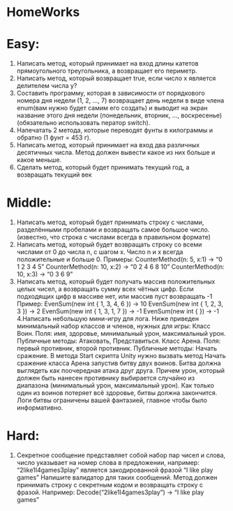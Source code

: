 # HomeWorks

# Easy:
1. Написать метод, который принимает на вход длины катетов прямоугольного треугольника, а возвращает его периметр.
2. Написать метод, который возвращает true, если число x является делителем числа y?
3. Составить программу, которая в зависимости от порядкового номера дня недели (1, 2, …, 7) возвращает день недели в виде члена enum(вам нужно будет самим его создать) и выводит на экран название этого дня недели (понедельник, вторник, …, воскресенье) (обязательно использовать ператор switch).
4. Напечатать 2 метода, которые переводят фунты в килограммы и обратно (1 фунт = 453 г).
5. Написать метод, который принимает на вход два различных десятичных числа. Метод должен вывести какое из них больше и какое меньше.
6. Сделать метод, который будет принимать текущий год, а возвращать текущий век

# Middle:
1. Написать метод, который будет принимать строку с числами, разделёнными пробелами и возвращать самое большое число. (известно, что строка с числами всегда в правильном формате)
2. Написать метод, который будет возвращать строку со всеми числами от 0 до числа n, с шагом x. Число n и x всегда положительные и больше 0. 
Примеры: 
CounterMethod(n: 5, x:1) -> “0 1 2 3 4 5”
CounterMethod(n: 10, x:2) -> “0 2 4 6 8 10”
CounterMethod(n: 10, x:3) -> “0 3 6 9”
3. Написать метод, который будет получать массив положительных целых чисел, а возвращать сумму всех чётных цифр. Если подходящих цифр в массиве нет, или массив пуст возвращать -1
Пример:
EvenSum(new int { 1, 3, 4, 6 }) -> 10
EvenSum(new int { 1, 2, 3, 3 }) -> 2
EvenSum(new int { 1, 3, 1, 7 }) -> -1
EvenSum(new int {  }) -> -1
4.Написать небольшую мини-игру для лога. Ниже приведен минимальный набор классов и членов, нужных для игры:
Класс Воин. 
Поля: имя, здоровье, минимальный урон, максимальный урон. 
Публичные методы: Атаковать, Представиться. 
Класс Арена.
Поля: первый противник, второй противник.
Публичные методы: Начать сражение.
В метода Start скрипта Unity нужно вызвать метод Начать сражение класса Арена запустив битву двух воинов. Битва должна выглядеть как поочередная атака друг друга. Причем урон, который должен быть нанесен противнику выбирается случайно из диапазона (минимальный урон, максимальный урон). Как только один из воинов потеряет всё здоровье, битвы должна закончится. 
Логи битвы ограничены вашей фантазией, главное чтобы было информативно.

# Hard:
1. Секретное сообщение представляет собой набор пар чисел и слова, число указывает на номер слова в предложении, например: 
“2like1I4games3play” является закодированной фразой “I like play games”
Напишите валидатор для таких сообщений. 
Метод должен принимать строку с секретным кодом и возвращать строку с фразой. 
Например: Decode(“2like1I4games3play”) -> “I like play games”
